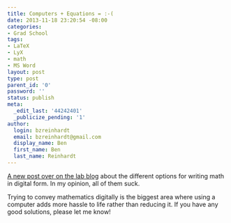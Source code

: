 ```yaml
---
title: Computers + Equations = :-(
date: 2013-11-18 23:20:54 -08:00
categories:
- Grad School
tags:
- LaTeX
- LyX
- math
- MS Word
layout: post
type: post
parent_id: '0'
password: ''
status: publish
meta:
  _edit_last: '44242401'
  _publicize_pending: '1'
author:
  login: bzreinhardt
  email: bzreinhardt@gmail.com
  display_name: Ben
  first_name: Ben
  last_name: Reinhardt
---
```


<p><a href="http://www.spacecraftresearch.com/blog/?p=237" target="_blank">A new post over on the lab blog</a> about the different options for writing math in digital form. In my opinion, all of them suck.</p>
<p>Trying to convey mathematics digitally is the biggest area where using a computer adds more hassle to life rather than reducing it. If you have any good solutions, please let me know!</p>
